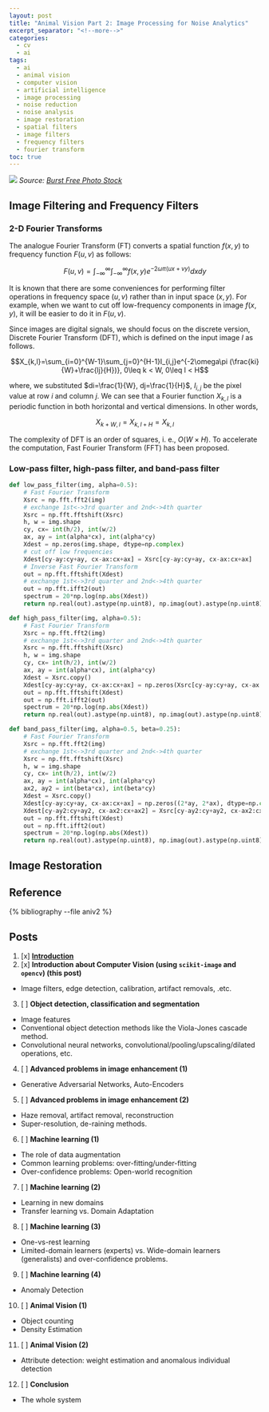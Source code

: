 ```yaml
---
layout: post
title: "Animal Vision Part 2: Image Processing for Noise Analytics"
excerpt_separator: "<!--more-->"
categories:
  - cv
  - ai
tags:
  - ai
  - animal vision
  - computer vision
  - artificial intelligence
  - image processing
  - noise reduction
  - noise analysis
  - image restoration
  - spatial filters
  - image filters
  - frequency filters
  - fourier transform
toc: true
---
```

![](/assets/img/boss-dog-2.jpg)
_Source: [Burst Free Photo Stock](https://burst.shopify.com/photos/dog-running-in-fall-leaves?c=dog)_
<!--more-->
## Image Filtering and Frequency Filters

### 2-D Fourier Transforms

The analogue Fourier Transform (FT) converts a spatial function $f(x,y)$ to frequency function $F(u,v)$ as follows:

$$F(u,v)=\int_{-\infty}^{\infty}\int_{-\infty}^{\infty}f(x,y)e^{-2\omega\pi (ux+vy)}dxdy$$

It is known that there are some conveniences for performing filter operations in frequency space $(u,v)$ rather than in input space $(x,y)$.
For example, when we want to cut off low-frequency components in image $f(x,y)$, it will be easier to do it in $F(u,v)$.

Since images are digital signals, we should focus on the discrete version, Discrete Fourier Transform (DFT), which is defined on the input image $I$ as follows.

$$X_{k,l}=\sum_{i=0}^{W-1}\sum_{j=0}^{H-1}I_{i,j}e^{-2\omega\pi (\frac{ki}{W}+\frac{lj}{H})}, 0\leq k < W, 0\leq l < H$$

where, we substituted $di=\frac{1}{W}, dj=\frac{1}{H}$, $I_{i,j}$ be the pixel value at row $i$ and column $j$.
We can see that a Fourier function $X_{k,l}$ is a periodic function in both horizontal and vertical dimensions.
In other words,

$$X_{k+W,l}=X_{k,l+H}=X_{k,l}$$

The complexity of DFT is an order of squares, i. e., $O(W\times H)$.
To accelerate the computation, Fast Fourier Transform (FFT) has been proposed.

### Low-pass filter, high-pass filter, and band-pass filter

```python
def low_pass_filter(img, alpha=0.5):
    # Fast Fourier Transform
    Xsrc = np.fft.fft2(img)
    # exchange 1st<->3rd quarter and 2nd<->4th quarter
    Xsrc = np.fft.fftshift(Xsrc)
    h, w = img.shape
    cy, cx= int(h/2), int(w/2)
    ax, ay = int(alpha*cx), int(alpha*cy)
    Xdest = np.zeros(img.shape, dtype=np.complex)
    # cut off low frequencies
    Xdest[cy-ay:cy+ay, cx-ax:cx+ax] = Xsrc[cy-ay:cy+ay, cx-ax:cx+ax]
    # Inverse Fast Fourier Transform
    out = np.fft.fftshift(Xdest)
    # exchange 1st<->3rd quarter and 2nd<->4th quarter
    out = np.fft.ifft2(out)
    spectrum = 20*np.log(np.abs(Xdest))
    return np.real(out).astype(np.uint8), np.imag(out).astype(np.uint8), spectrum

def high_pass_filter(img, alpha=0.5):
    # Fast Fourier Transform
    Xsrc = np.fft.fft2(img)
    # exchange 1st<->3rd quarter and 2nd<->4th quarter
    Xsrc = np.fft.fftshift(Xsrc)
    h, w = img.shape
    cy, cx= int(h/2), int(w/2)
    ax, ay = int(alpha*cx), int(alpha*cy)
    Xdest = Xsrc.copy()
    Xdest[cy-ay:cy+ay, cx-ax:cx+ax] = np.zeros(Xsrc[cy-ay:cy+ay, cx-ax:cx+ax].shape, dtype=np.complex)
    out = np.fft.fftshift(Xdest)
    out = np.fft.ifft2(out)
    spectrum = 20*np.log(np.abs(Xdest))
    return np.real(out).astype(np.uint8), np.imag(out).astype(np.uint8), spectrum

def band_pass_filter(img, alpha=0.5, beta=0.25):
    # Fast Fourier Transform
    Xsrc = np.fft.fft2(img)
    # exchange 1st<->3rd quarter and 2nd<->4th quarter
    Xsrc = np.fft.fftshift(Xsrc)
    h, w = img.shape
    cy, cx= int(h/2), int(w/2)
    ax, ay = int(alpha*cx), int(alpha*cy)
    ax2, ay2 = int(beta*cx), int(beta*cy)
    Xdest = Xsrc.copy()
    Xdest[cy-ay:cy+ay, cx-ax:cx+ax] = np.zeros((2*ay, 2*ax), dtype=np.complex)
    Xdest[cy-ay2:cy+ay2, cx-ax2:cx+ax2] = Xsrc[cy-ay2:cy+ay2, cx-ax2:cx+ax2]
    out = np.fft.fftshift(Xdest)
    out = np.fft.ifft2(out)
    spectrum = 20*np.log(np.abs(Xdest))
    return np.real(out).astype(np.uint8), np.imag(out).astype(np.uint8), spectrum
```
## Image Restoration

## Reference

{% bibliography --file aniv2 %}

## Posts

1. [x] [__Introduction__](/cv/ai/2021/03/06/animal-vision-series-part-1.html)
2. [x] __Introduction about Computer Vision (using `scikit-image` and `opencv`) (this post)__
  - Image filters, edge detection, calibration, artifact removals, .etc.
3. [ ] __Object detection, classification and segmentation__
  - Image features
  - Conventional object detection methods like the Viola-Jones cascade method.
  - Convolutional neural networks, convolutional/pooling/upscaling/dilated operations, etc.
4. [ ] __Advanced problems in image enhancement (1)__
  - Generative Adversarial Networks, Auto-Encoders
5. [ ] __Advanced problems in image enhancement (2)__
  - Haze removal, artifact removal, reconstruction
  - Super-resolution, de-raining methods.
6. [ ] __Machine learning (1)__
  - The role of data augmentation
  - Common learning problems: over-fitting/under-fitting
  - Over-confidence problems: Open-world recognition
7. [ ] __Machine learning (2)__
  - Learning in new domains
  - Transfer learning vs. Domain Adaptation
8. [ ] __Machine learning (3)__
  - One-vs-rest learning
  - Limited-domain learners (experts) vs. Wide-domain learners (generalists) and over-confidence problems.
9. [ ] __Machine learning (4)__
  - Anomaly Detection
10. [ ] __Animal Vision (1)__
  - Object counting
  - Density Estimation
11. [ ] __Animal Vision (2)__
  - Attribute detection: weight estimation and anomalous individual detection
12. [ ] __Conclusion__
  - The whole system